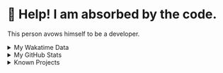 # 🥺 Help! I am absorbed by the code. 

This person avows himself to be a developer.

<details>

<summary>My Wakatime Data</summary>

<!--START_SECTION:waka-->
![Lines of code](https://img.shields.io/badge/From%20Hello%20World%20I%27ve%20Written-7.4%20million%20lines%20of%20code-blue)

**🐱 My GitHub Data** 

> 📦 689.0 kB Used in GitHub's Storage 
 > 
> 🏆 1,013 Contributions in the Year 2023
 > 
> 🚫 Not Opted to Hire
 > 
> 📜 80 Public Repositories 
 > 
> 🔑 18 Private Repositories 
 > 
**I'm an Early 🐤** 

```text
🌞 Morning                1508 commits        ██████░░░░░░░░░░░░░░░░░░░   24.02 % 
🌆 Daytime                2598 commits        ██████████░░░░░░░░░░░░░░░   41.39 % 
🌃 Evening                2102 commits        ████████░░░░░░░░░░░░░░░░░   33.49 % 
🌙 Night                  69 commits          ░░░░░░░░░░░░░░░░░░░░░░░░░   01.10 % 
```
📅 **I'm Most Productive on Wednesday** 

```text
Monday                   730 commits         ███░░░░░░░░░░░░░░░░░░░░░░   11.63 % 
Tuesday                  1061 commits        ████░░░░░░░░░░░░░░░░░░░░░   16.90 % 
Wednesday                1082 commits        ████░░░░░░░░░░░░░░░░░░░░░   17.24 % 
Thursday                 849 commits         ███░░░░░░░░░░░░░░░░░░░░░░   13.53 % 
Friday                   944 commits         ████░░░░░░░░░░░░░░░░░░░░░   15.04 % 
Saturday                 864 commits         ███░░░░░░░░░░░░░░░░░░░░░░   13.76 % 
Sunday                   747 commits         ███░░░░░░░░░░░░░░░░░░░░░░   11.90 % 
```


**I Mostly Code in Go** 

```text
Go                       32 repos            █████████░░░░░░░░░░░░░░░░   34.41 % 
Python                   21 repos            ██████░░░░░░░░░░░░░░░░░░░   22.58 % 
HTML                     6 repos             ██░░░░░░░░░░░░░░░░░░░░░░░   06.45 % 
Dart                     2 repos             █░░░░░░░░░░░░░░░░░░░░░░░░   02.15 % 
TypeScript               1 repo              ░░░░░░░░░░░░░░░░░░░░░░░░░   01.08 % 
```




 Last Updated on 14/07/2023 01:54:36 UTC
<!--END_SECTION:waka-->

</details>

<details>
 
 <summary>My GitHub Stats</summary>

[![CDFMLR's github stats](https://github-readme-stats.vercel.app/api?username=cdfmlr&count_private=true&show_icons=true)](https://github.com/anuraghazra/github-readme-stats)
 
</details>

<details>

<summary>Known Projects</summary>

[![Star History Chart](https://api.star-history.com/svg?repos=cdfmlr/pyflowchart,cdfmlr/muvtuber,cdfmlr/crud,cdfmlr/murecom-verse-1,cdfmlr/murecom-intro&type=Date)](https://star-history.com/#cdfmlr/pyflowchart&cdfmlr/muvtuber&cdfmlr/crud&cdfmlr/murecom-verse-1&cdfmlr/murecom-intro&Date)

 </details>
